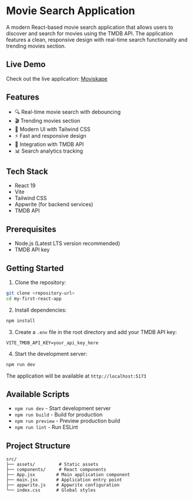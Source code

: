 # Movie Search Application

A modern React-based movie search application that allows users to discover and search for movies using the TMDB API. The application features a clean, responsive design with real-time search functionality and trending movies section.

## Live Demo

Check out the live application: [Moviskape](https://moviskape.netlify.app/)

## Features

- 🔍 Real-time movie search with debouncing
- 🎬 Trending movies section
- 🎨 Modern UI with Tailwind CSS
- ⚡ Fast and responsive design
- 🔄 Integration with TMDB API
- 📊 Search analytics tracking

## Tech Stack

- React 19
- Vite
- Tailwind CSS
- Appwrite (for backend services)
- TMDB API

## Prerequisites

- Node.js (Latest LTS version recommended)
- TMDB API key

## Getting Started

1. Clone the repository:
```bash
git clone <repository-url>
cd my-first-react-app
```

2. Install dependencies:
```bash
npm install
```

3. Create a `.env` file in the root directory and add your TMDB API key:
```
VITE_TMDB_API_KEY=your_api_key_here
```

4. Start the development server:
```bash
npm run dev
```

The application will be available at `http://localhost:5173`

## Available Scripts

- `npm run dev` - Start development server
- `npm run build` - Build for production
- `npm run preview` - Preview production build
- `npm run lint` - Run ESLint

## Project Structure

```
src/
├── assets/         # Static assets
├── components/     # React components
├── App.jsx        # Main application component
├── main.jsx       # Application entry point
├── appwrite.js    # Appwrite configuration
└── index.css      # Global styles
```
